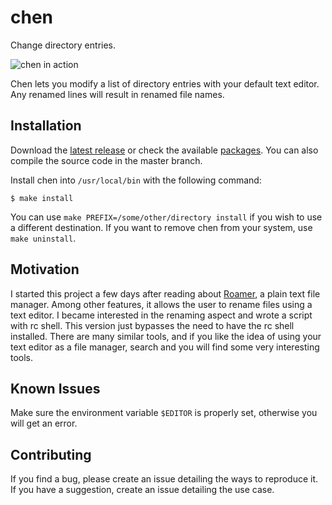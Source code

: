 # chen

Change directory entries.

![chen in action](http://files.soveran.com/misc/chen-demo.gif)

Chen lets you modify a list of directory entries with your default
text editor. Any renamed lines will result in renamed file names.

Installation
------------

Download the [latest release][releases] or check the available
[packages][packages]. You can also compile the source code in the
master branch.

[releases]: https://github.com/soveran/chen/releases
[packages]: https://github.com/soveran/chen/wiki/Distribution-Packages

Install chen into `/usr/local/bin` with the following command:

    $ make install

You can use `make PREFIX=/some/other/directory install` if you wish
to use a different destination. If you want to remove chen from
your system, use `make uninstall`.

Motivation
----------

I started this project a few days after reading about [Roamer][1],
a plain text file manager. Among other features, it allows the user
to rename files using a text editor. I became interested in the
renaming aspect and wrote a script with rc shell. This version just
bypasses the need to have the rc shell installed. There are many
similar tools, and if you like the idea of using your text editor
as a file manager, search and you will find some very interesting
tools.

[1]: https://github.com/abaldwin88/roamer

Known Issues
------------

Make sure the environment variable `$EDITOR` is properly set,
otherwise you will get an error.

Contributing
------------

If you find a bug, please create an issue detailing the ways to
reproduce it. If you have a suggestion, create an issue detailing
the use case.

